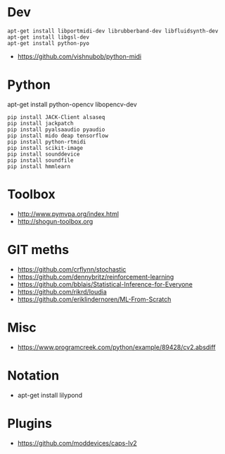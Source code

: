 # Dev

```
apt-get install libportmidi-dev librubberband-dev libfluidsynth-dev 
apt-get install libgsl-dev 
apt-get install python-pyo
```

- https://github.com/vishnubob/python-midi

# Python

apt-get install python-opencv libopencv-dev

```
pip install JACK-Client alsaseq 
pip install jackpatch
pip install pyalsaaudio pyaudio 
pip install mido deap tensorflow
pip install python-rtmidi
pip install scikit-image
pip install sounddevice
pip install soundfile
pip install hmmlearn
```

# Toolbox 

- http://www.pymvpa.org/index.html
- http://shogun-toolbox.org

# GIT meths

- https://github.com/crflynn/stochastic
- https://github.com/dennybritz/reinforcement-learning
- https://github.com/bblais/Statistical-Inference-for-Everyone
- https://github.com/rikrd/loudia
- https://github.com/eriklindernoren/ML-From-Scratch

# Misc

- https://www.programcreek.com/python/example/89428/cv2.absdiff

# Notation

 - apt-get install lilypond
 
# Plugins

- https://github.com/moddevices/caps-lv2
